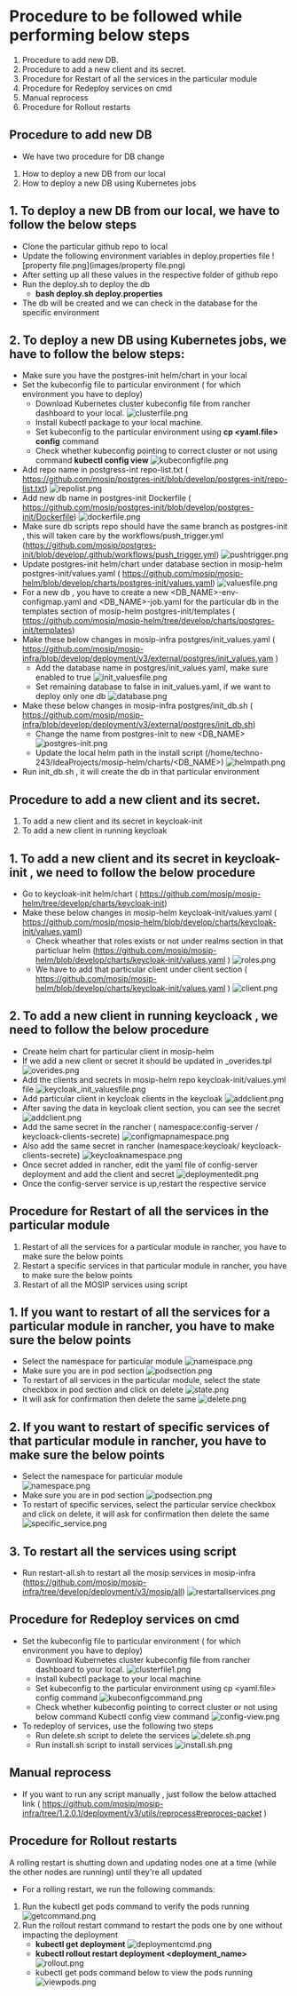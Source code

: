 # Procedure to be followed while performing below steps

1. Procedure to add new DB.
2. Procedure to add a new client and its secret.
3. Procedure for Restart of all the services in the particular module
4. Procedure for Redeploy services on cmd
5. Manual reprocess
6. Procedure for Rollout restarts

## Procedure to add new DB

* We have two procedure for DB change
1. How to deploy a new DB from our local
2. How to deploy a new DB using Kubernetes jobs

## 1. To deploy a new DB from our local, we have to follow the below steps

* Clone the particular github repo to local
* Update the following environment variables in deploy.properties file
![property file.png](images/property file.png)
* After setting up all these values in the respective folder of github repo
* Run the deploy.sh to deploy the db
   * **bash deploy.sh deploy.properties**
* The db will be created and we can check in the database for the specific environment

## 2. To deploy a new DB using Kubernetes jobs, we have to follow the below steps:

*  Make sure you have  the  postgres-init helm/chart in your local
* Set the kubeconfig file to particular environment ( for which environment you have to deploy)
   * Download Kubernetes cluster kubeconfig file from rancher dashboard to your local.
   ![clusterfile.png](images/clusterfile.png)
   * Install kubectl package to your local machine.
   * Set  kubeconfig  to the particular environment using  **cp <yaml.file> config** command
   * Check whether kubeconfig pointing to correct cluster or not using command **kubectl config view**
   ![kubeconfigfile.png](images/kubeconfigfile.png)
* Add repo name in postgress-int repo-list.txt ( https://github.com/mosip/postgres-init/blob/develop/postgres-init/repo-list.txt)
![repolist.png](images/repolist.png)
* Add new db name in postgres-init Dockerfile ( https://github.com/mosip/postgres-init/blob/develop/postgres-init/Dockerfile)
![dockerfile.png](images/dockerfile.png)
* Make sure db scripts repo should have the same branch as postgres-init , this will taken care by the workflows/push_trigger.yml (https://github.com/mosip/postgres-init/blob/develop/.github/workflows/push_trigger.yml)
![pushtrigger.png](images/pushtrigger.png)
* Update postgres-init helm/chart under database section in mosip-helm postgres-init/values.yaml ( https://github.com/mosip/mosip-helm/blob/develop/charts/postgres-init/values.yaml)
![valuesfile.png](images/valuesfile.png)
* For a new db , you have to create  a new <DB_NAME>-env-configmap.yaml and <DB_NAME>-job.yaml for the particular db in the templates section of mosip-helm postgres-init/templates ( https://github.com/mosip/mosip-helm/tree/develop/charts/postgres-init/templates)
*  Make these below changes in mosip-infra postgres/init_values.yaml ( https://github.com/mosip/mosip-infra/blob/develop/deployment/v3/external/postgres/init_values.yam )
    * Add the database name in postgres/init_values.yaml, make sure enabled to true
    ![init_valuesfile.png](images/init_valuesfile.png)
    *  Set remaining database to false in init_values.yaml, if we want to deploy only one db
    ![database.png](images/database.png)
* Make these below changes in mosip-infra postgres/init_db.sh ( https://github.com/mosip/mosip-infra/blob/develop/deployment/v3/external/postgres/init_db.sh)
   * Change the name from postgres-init to new <DB_NAME>
   ![postgres-init.png](images/postgres-init.png)
   * Update the local helm path in the install script  (/home/techno-243/IdeaProjects/mosip-helm/charts/<DB_NAME>)
   ![helmpath.png](images/helmpath.png)
* Run init_db.sh , it will create the db in that particular environment


## Procedure to add a new client and its secret.

1. To add a new client and its secret in keycloak-init 
2. To add a new client in running keycloak 

## 1. To add a new client and its secret in keycloak-init , we need to follow the below procedure

* Go to keycloak-init helm/chart ( https://github.com/mosip/mosip-helm/tree/develop/charts/keycloak-init)
* Make these below changes in mosip-helm keycloak-init/values.yaml  ( https://github.com/mosip/mosip-helm/blob/develop/charts/keycloak-init/values.yaml)
   * Check wheather that roles exists or not under realms section in that particluar helm (https://github.com/mosip/mosip-helm/blob/develop/charts/keycloak-init/values.yaml )
   ![roles.png](images/roles.png)
   * We have to add that particular client  under client section ( https://github.com/mosip/mosip-helm/blob/develop/charts/keycloak-init/values.yaml )
   ![client.png](images/client.png)

## 2. To add a new client in running keycloack , we need to follow the below procedure

* Create helm chart for particular client in mosip-helm
* If we add a new client or secret it should be updated in _overides.tpl
![overides.png](images/overides.png)
* Add the clients and secrets  in mosip-helm repo keycloak-init/values.yml file
![keycloak_init_valuesfile.png](images/keycloak_init_valuesfile.png)
* Add particular client in keycloak clients in the keycloak
![addclient.png](images/addclient.png)
* After saving the data in keycloak client section, you can see the secret
![addclient.png](images/addclient.png)
* Add the same secret in the rancher ( namespace:config-server / keycloack-clients-secrete)
![configmapnamespace.png](images/configmapnamespace.png)
* Also add the same secret in rancher (namespace:keycloak/ keycloack-clients-secrete)
![keycloaknamespace.png](images/keycloaknamespace.png)
* Once secret added in rancher, edit the yaml file of config-server deployment and add the client and secret
![deploymentedit.png](images/deploymentedit.png)
* Once the config-server service is up,restart the respective service


## Procedure for Restart of all the services in the particular module

1. Restart of all the services for a particular module in rancher, you have to make sure the below points
2. Restart a specific services in that particular module in rancher, you have to make sure the below points
3. Restart of all the  MOSIP services using script

## 1. If you want to restart of all the services for a particular module in rancher, you have to make sure the below points

* Select the namespace for particular module
![namespace.png](images/namespace.png)
* Make sure you are in pod section 
![podsection.png](images/podsection.png)
* To restart of all services in the particular module, select the state checkbox  in pod section and click on delete 
![state.png](images/state.png)
* It will ask for confirmation then delete the same
![delete.png](images/delete.png)

## 2. If you want to restart of specific services of that particular module in rancher, you have to make sure the below points

* Select the namespace for particular module   
![namespace.png](images/namespace.png)
* Make sure you are in pod section
![podsection.png](images/podsection.png)
* To restart of specific services, select the particular service checkbox and click on delete, it will ask for confirmation then delete the same
![specific_service.png](images/specific_service.png)

## 3. To restart all the services using script

* Run restart-all.sh to restart all the mosip services  in mosip-infra (https://github.com/mosip/mosip-infra/tree/develop/deployment/v3/mosip/all)
![restartallservices.png](images/restartallservices.png)

##  Procedure for Redeploy services on cmd

* Set the kubeconfig file to particular environment ( for which environment you have to deploy)
   * Download Kubernetes cluster kubeconfig file from rancher dashboard to your local.
   ![clusterfile1.png](images/clusterfile1.png)
   * Install kubectl package to your local machine
   * Set kubeconfig to the particular environment using cp <yaml.file> config command
   ![kubeconfigcommand.png](images/kubeconfigcommand.png)
   * Check whether kubeconfig pointing to correct cluster or not using below command Kubectl config view  command
   ![config-view.png](images/config-view.png)
* To redeploy of services, use the following two steps
   * Run delete.sh script to delete the services
   ![delete.sh.png](images/delete.sh.png)
   * Run install.sh script to install services
   ![install.sh.png](images/install.sh.png)

## Manual reprocess

* If you want to run any script manually , just follow the below attached link
  ( https://github.com/mosip/mosip-infra/tree/1.2.0.1/deployment/v3/utils/reprocess#reproces-packet )


## Procedure for Rollout restarts

A rolling restart is shutting down and updating nodes one at a time (while the other nodes are running) until they're all updated

* For a rolling restart, we run the following commands:

1. Run the kubectl get pods command to verify the pods running
![getcommand.png](images/getcommand.png)
2. Run the rollout restart command  to restart the pods one by one without impacting the deployment 
    * **kubectl get deployment**
    ![deploymentcmd.png](images/deploymentcmd.png)
    * **kubectl rollout restart deployment <deployment_name>** 
    ![rollout.png](images/rollout.png)
    * kubectl get pods command below to view the pods running 
    ![viewpods.png](images/viewpods.png)



















